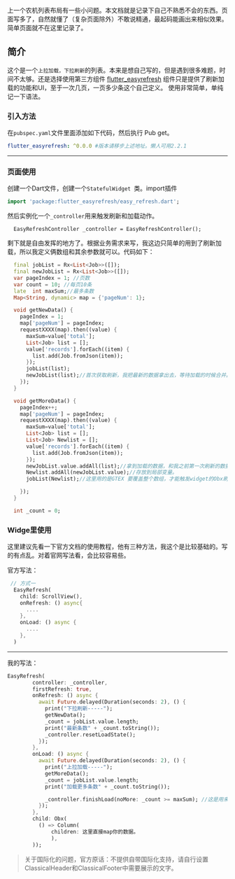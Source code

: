 
上一个农机列表布局有一些小问题。本文档就是记录下自己不熟悉不会的东西。页面写多了，自然就懂了（复杂页面除外）不敢说精通，最起码能画出来相似效果。简单页面就不在这里记录了。

## 简介
这个是一个`上拉加载，下拉刷新`的列表。本来是想自己写的，但是遇到很多难题，时间不太够。还是选择使用第三方组件 [flutter_easyrefresh](https://pub.dev/packages/flutter_easyrefresh) 组件只是提供了刷新加载的功能和UI，至于一次几页，一页多少条这个自己定义。 使用非常简单，单纯记一下语法。

### 引入方法

在`pubspec.yaml`文件里面添加如下代码，然后执行 Pub get。
```yaml
flutter_easyrefresh: ^0.0.0 #版本请移步上述地址。懒人可用2.2.1
```
***


### 页面使用

创建一个Dart文件，创建一个`StatefulWidget `类。import插件
```dart | pure
import 'package:flutter_easyrefresh/easy_refresh.dart';

```

然后实例化一个`_controller`用来触发刷新和加载动作。
```data
  EasyRefreshController _controller = EasyRefreshController();

```

剩下就是自由发挥的地方了。根据业务需求来写，我这边只简单的用到了刷新加载，所以我定义俩数组和其余参数就可以。代码如下：
```dart | pure
  final jobList = Rx<List<Job>>([]);
  final newJobList = Rx<List<Job>>([]);
  var pageIndex = 1; //页数
  var count = 10; //每页10条
  late  int maxSum;//最多条数
  Map<String, dynamic> map = {'pageNum': 1};

  void getNewData() {
    pageIndex = 1;
    map['pageNum'] = pageIndex;
    requestXXXX(map).then((value) {
      maxSum=value['total'];
      List<Job> list = [];
      value['records'].forEach((item) {
        list.add(Job.fromJson(item));
      });
      jobList(list);
      newJobList(list);//首次获取刷新，我把最新的数据拿出去，等待加载的时候合并。
    });
  }

  void getMoreData() {
    pageIndex++;
    map['pageNum'] = pageIndex;
    requestXXXX(map).then((value) {
      maxSum=value['total'];
      List<Job> list = [];
      List<Job> Newlist = [];
      value['records'].forEach((item) {
        list.add(Job.fromJson(item));
      });
      newJobList.value.addAll(list);//拿到加载的数据，和我之前第一次刷新的数据合并下。
      Newlist.addAll(newJobList.value);//存放到局部变量。
      jobList(Newlist);//这里用的是GTEX 要覆盖整个数组，才能触发widget的Obx刷新。

    });
  }

  int _count = 0;

```


### Widge里使用

这里建议先看一下官方文档的使用教程，他有三种方法，我这个是比较基础的。写的有点乱。对着官网写法看，会比较容易些。

官方写法：
```dart | pure
 // 方式一
  EasyRefresh(
    child: ScrollView(),
    onRefresh: () async{
      ....
    },
    onLoad: () async {
      ....
    },
  )

```
***

我的写法：

```dart | pure
EasyRefresh(
        controller: _controller,
        firstRefresh: true,
        onRefresh: () async {
          await Future.delayed(Duration(seconds: 2), () {
            print("下拉刷新-----");
            getNewData();
            _count = jobList.value.length;
            print("最新条数" + _count.toString());
            _controller.resetLoadState();
          });
        },
        onLoad: () async {
          await Future.delayed(Duration(seconds: 2), () {
            print("上拉加载-----");
            getMoreData();
            _count = jobList.value.length;
            print("加载更多条数" + _count.toString());

            _controller.finishLoad(noMore: _count >= maxSum); //这是用来防止多次上拉加载的。
          });
        },
        child: Obx(
          () => Column(
              children: 这里直接map你的数据。
              ),
        ));

```

> 关于国际化的问题，官方原话：不提供自带国际化支持，请自行设置ClassicalHeader和ClassicalFooter中需要展示的文字。